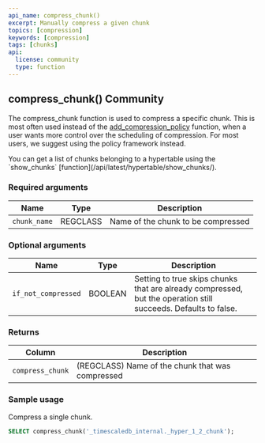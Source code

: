```yaml
---
api_name: compress_chunk()
excerpt: Manually compress a given chunk
topics: [compression]
keywords: [compression]
tags: [chunks]
api:
  license: community
  type: function
---
```


## compress_chunk() <tag type="community">Community</tag>

The compress_chunk function is used to compress a specific chunk. This is
most often used instead of the
[add_compression_policy][add_compression_policy] function, when a user
wants more control over the scheduling of compression. For most users, we
suggest using the policy framework instead.

<highlight type="tip">
You can get a list of chunks belonging to a hypertable using the
`show_chunks` [function](/api/latest/hypertable/show_chunks/).
</highlight>

### Required arguments

|Name|Type|Description|
|---|---|---|
| `chunk_name` | REGCLASS | Name of the chunk to be compressed|

### Optional arguments

|Name|Type|Description|
|---|---|---|
| `if_not_compressed` | BOOLEAN | Setting to true skips chunks that are already compressed, but the operation still succeeds. Defaults to false.|

### Returns

|Column|Description|
|---|---|
| `compress_chunk` | (REGCLASS) Name of the chunk that was compressed|

### Sample usage

Compress a single chunk.

``` sql
SELECT compress_chunk('_timescaledb_internal._hyper_1_2_chunk');
```

[add_compression_policy]: /api/:currentVersion:/compression/add_compression_policy/

